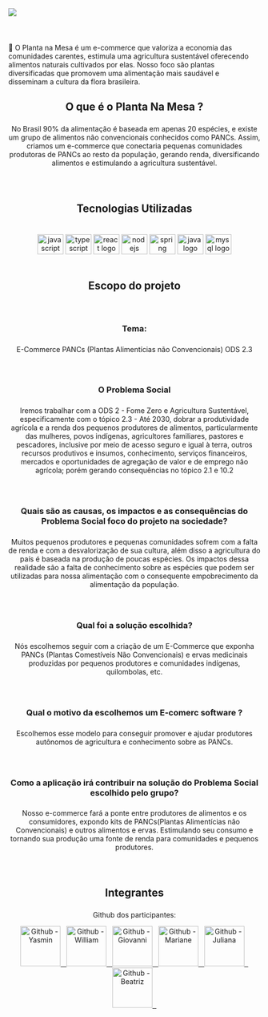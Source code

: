 

<img align = "center" src="https://github.com/PI-PLANTA-NA-MESA/Planta-na-Mesa/assets/127205957/a0a4c7fe-c00b-43e5-a8ff-a333e0b60c64"/>



###

<br clear="both">

<p align="left"> 
  🌱 O Planta na Mesa é um e-commerce que valoriza a economia das comunidades carentes, estimula uma agricultura sustentável oferecendo alimentos naturais cultivados por elas. Nosso foco são plantas diversificadas que promovem uma alimentação mais saudável e disseminam a cultura da flora brasileira.
  </p>

###

<h2 align="center">O que é o Planta Na Mesa ?</h2>

###

<p align="center">No Brasil 90% da alimentação é baseada em apenas 20 espécies, e existe um grupo de alimentos não convencionais conhecidos como PANCs. Assim, criamos um e-commerce que conectaria pequenas comunidades produtoras de PANCs ao resto da população, gerando renda, diversificando alimentos e estimulando a agricultura sustentável.

###

<br clear="both">

<h2 align="center">Tecnologias Utilizadas</h2>


###

<br clear="both">

<div align="center">
  <img src="https://cdn.jsdelivr.net/gh/devicons/devicon/icons/javascript/javascript-original.svg" height="40" width="52" alt="javascript logo"  />
  <img src="https://cdn.jsdelivr.net/gh/devicons/devicon/icons/typescript/typescript-original.svg" height="40" width="52" alt="typescript logo"  />
  <img src="https://cdn.jsdelivr.net/gh/devicons/devicon/icons/react/react-original.svg" height="40" width="52" alt="react logo"  />
  <img src="https://cdn.jsdelivr.net/gh/devicons/devicon/icons/nodejs/nodejs-original.svg" height="40" width="52" alt="nodejs logo"  />
  <img src="https://cdn.jsdelivr.net/gh/devicons/devicon/icons/spring/spring-original.svg" height="40" width="52" alt="spring logo"  />
  <img src="https://cdn.jsdelivr.net/gh/devicons/devicon/icons/java/java-original.svg" height="40" width="52" alt="java logo"  />
  <img src="https://cdn.jsdelivr.net/gh/devicons/devicon/icons/mysql/mysql-original.svg" height="40" width="52" alt="mysql logo"  />
</div>
<br>


<h2 align="center">Escopo do projeto</h2>

###
<br>

<h3 align="center">Tema:</h3>

###

<p align="center">E-Commerce PANCs (Plantas Alimentícias não Convencionais)  ODS 2.3</p>

###

<p align="left"></p>

###
<br>

<h3 align="center">O Problema Social</h3>

###

<p align="center">Iremos trabalhar com a ODS 2 - Fome Zero e Agricultura Sustentável, especificamente com o tópico 2.3 -  Até 2030, dobrar a produtividade agrícola e a renda dos pequenos produtores de alimentos, particularmente das mulheres, povos indígenas, agricultores familiares, pastores e pescadores, inclusive por meio de acesso seguro e igual à terra, outros recursos produtivos e insumos, conhecimento, serviços financeiros, mercados e oportunidades de agregação de valor e de emprego não agrícola; porém gerando consequências no tópico 2.1 e 10.2 </p>

###

<p align="left"></p>

###
<br>

<h3 align="center">Quais são as causas, os impactos e as consequências do Problema Social foco do projeto na sociedade?</h3>

###

<p align="center">Muitos pequenos produtores e pequenas comunidades sofrem com a falta de renda e com a desvalorização de sua cultura, além disso a agricultura do país é baseada na produção de poucas espécies. Os impactos dessa realidade são a falta de conhecimento sobre as espécies que podem ser utilizadas para nossa alimentação com o consequente empobrecimento da alimentação da população.</p>

###

<p align="left"></p>

###
<br>

<h3 align="center">Qual foi a solução escolhida?</h3>

###

<p align="center">Nós escolhemos seguir com a criação de um E-Commerce que exponha PANCs (Plantas Comestíveis Não Convencionais) e ervas medicinais produzidas por pequenos produtores e comunidades indígenas, quilombolas, etc.</p>

###

<p align="left"></p>

###
<br>

<h3 align="center">Qual o motivo da escolhemos um E-comerc software ?</h3>

###

<p align="center">Escolhemos esse modelo para conseguir promover e ajudar produtores autônomos de agricultura e conhecimento sobre as PANCs.</p>

###

<p align="left"></p>

###
<br>

<h3 align="center">Como a aplicação irá contribuir na solução do Problema Social escolhido pelo grupo?</h3>

###

<p align="center">Nosso e-commerce fará a ponte entre produtores de alimentos e os consumidores, expondo kits de PANCs(Plantas Alimentícias não Convencionais) e outros alimentos e ervas. Estimulando seu consumo e tornando sua produção uma fonte de renda para comunidades e pequenos produtores.</p>

###
<br>

<h2 align="center">Integrantes</h2>


###

<div align="center">
<p>
Github dos participantes:  
</p>
  
<a  href="https://github.com/Yasmin-CCS" target="_blank">
<img  height="80" src="https://github.com/Yasmin-CCS.png" title="Github - Yasmin"  /> &nbsp </a>



<a href="https://github.com/WilliamReisO" target="_blank">
<img  height="80" src="https://github.com/WilliamReisO.png"  title="Github - William"/> &nbsp </a>



<a href="https://github.com/AzvalSG" target="_blank">
<img  height="80" src="https://github.com/AzvalSG.png" title="Github - Giovanni" /> &nbsp </a>


  
<a href="https://github.com/MarianeAnjos" target="_blank">
<img height="80" src="https://github.com/MarianeAnjos.png"  title="Github - Mariane"/> &nbsp </a>



  <a href="https://github.com/Juliana-placido" target="_blank">
<img height="80" src="https://github.com/Juliana-placido.png" title="Github - Juliana" /> &nbsp </a>



<a href="https://github.com/beatrizangelita" target="_blank">
<img height="80" src="https://github.com/beatrizangelita.png" title="Github - Beatriz" /> &nbsp </a>


</div>
